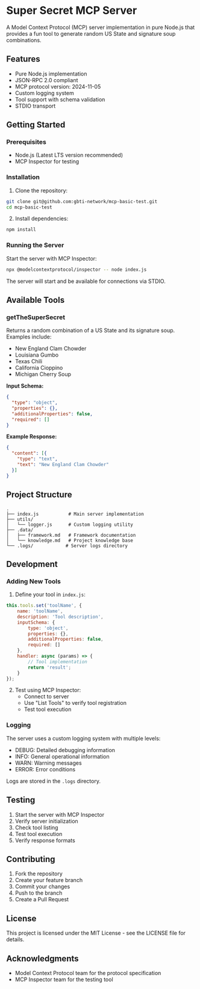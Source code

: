 # Super Secret MCP Server

A Model Context Protocol (MCP) server implementation in pure Node.js that provides a fun tool to generate random US State and signature soup combinations.

## Features

- Pure Node.js implementation
- JSON-RPC 2.0 compliant
- MCP protocol version: 2024-11-05
- Custom logging system
- Tool support with schema validation
- STDIO transport

## Getting Started

### Prerequisites

- Node.js (Latest LTS version recommended)
- MCP Inspector for testing

### Installation

1. Clone the repository:
```bash
git clone git@github.com:gbti-network/mcp-basic-test.git
cd mcp-basic-test
```

2. Install dependencies:
```bash
npm install
```

### Running the Server

Start the server with MCP Inspector:
```bash
npx @modelcontextprotocol/inspector -- node index.js
```

The server will start and be available for connections via STDIO.

## Available Tools

### getTheSuperSecret

Returns a random combination of a US State and its signature soup. Examples include:
- New England Clam Chowder
- Louisiana Gumbo
- Texas Chili
- California Cioppino
- Michigan Cherry Soup

**Input Schema:**
```json
{
  "type": "object",
  "properties": {},
  "additionalProperties": false,
  "required": []
}
```

**Example Response:**
```json
{
  "content": [{
    "type": "text",
    "text": "New England Clam Chowder"
  }]
}
```

## Project Structure

```
.
├── index.js           # Main server implementation
├── utils/
│   └── logger.js      # Custom logging utility
├── .data/
│   ├── framework.md   # Framework documentation
│   └── knowledge.md   # Project knowledge base
└── .logs/            # Server logs directory
```

## Development

### Adding New Tools

1. Define your tool in `index.js`:
```javascript
this.tools.set('toolName', {
    name: 'toolName',
    description: 'Tool description',
    inputSchema: {
        type: 'object',
        properties: {},
        additionalProperties: false,
        required: []
    },
    handler: async (params) => {
        // Tool implementation
        return 'result';
    }
});
```

2. Test using MCP Inspector:
   - Connect to server
   - Use "List Tools" to verify tool registration
   - Test tool execution

### Logging

The server uses a custom logging system with multiple levels:
- DEBUG: Detailed debugging information
- INFO: General operational information
- WARN: Warning messages
- ERROR: Error conditions

Logs are stored in the `.logs` directory.

## Testing

1. Start the server with MCP Inspector
2. Verify server initialization
3. Check tool listing
4. Test tool execution
5. Verify response formats

## Contributing

1. Fork the repository
2. Create your feature branch
3. Commit your changes
4. Push to the branch
5. Create a Pull Request

## License

This project is licensed under the MIT License - see the LICENSE file for details.

## Acknowledgments

- Model Context Protocol team for the protocol specification
- MCP Inspector team for the testing tool
